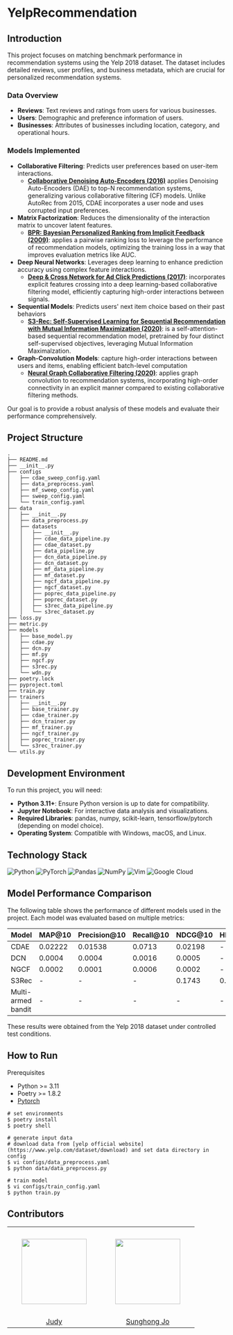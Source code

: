 # YelpRecommendation

## Introduction
This project focuses on matching benchmark performance in recommendation systems using the Yelp 2018 dataset. The dataset includes detailed reviews, user profiles, and business metadata, which are crucial for personalized recommendation systems. 

### Data Overview
- **Reviews**: Text reviews and ratings from users for various businesses.
- **Users**: Demographic and preference information of users.
- **Businesses**: Attributes of businesses including location, category, and operational hours.

### Models Implemented
- **Collaborative Filtering**: Predicts user preferences based on user-item interactions.
  - **[Collaborative Denoising Auto-Encoders (2016)](https://alicezheng.org/papers/wsdm16-cdae.pdf)** applies Denoising Auto-Encoders (DAE) to top-N recommendation systems, generalizing various collaborative filtering (CF) models. Unlike AutoRec from 2015, CDAE incorporates a user node and uses corrupted input preferences.
- **Matrix Factorization**: Reduces the dimensionality of the interaction matrix to uncover latent features.
  - **[BPR: Bayesian Personalized Ranking from Implicit Feedback (2009)](https://arxiv.org/pdf/1205.2618)**: applies a pairwise ranking loss to leverage the performance of recommendation models, optimizing the training loss in a way that improves evaluation metrics like AUC.
- **Deep Neural Networks**: Leverages deep learning to enhance prediction accuracy using complex feature interactions.
  - **[Deep & Cross Network for Ad Click Predictions (2017)](https://arxiv.org/pdf/1708.05123)**: incorporates explicit features crossing into a deep learning-based collaborative filtering model, efficiently capturing high-order interactions between signals.
- **Sequential Models**: Predicts users' next item choice based on their past behaviors
  - **[S3-Rec: Self-Supervised Learning for Sequential Recommendation with Mutual Information Maximization (2020)](https://arxiv.org/pdf/2008.07873)**: is a self-attention-based sequential recommendation model, pretrained by four distinct self-supervised objectives, leveraging Mutual Information Maximalzation.
- **Graph-Convolution Models**: capture high-order interactions between users and items, enabling efficient batch-level computation
  - **[Neural Graph Collaborative Filtering (2020)](https://arxiv.org/pdf/1905.08108)**: applies graph convolution to recommendation systems, incorporating high-order connectivity in an explicit manner compared to existing collaborative filtering methods.

Our goal is to provide a robust analysis of these models and evaluate their performance comprehensively.

## Project Structure
```
.
├── README.md
├── __init__.py
├── configs
│   ├── cdae_sweep_config.yaml
│   ├── data_preprocess.yaml
│   ├── mf_sweep_config.yaml
│   ├── sweep_config.yaml
│   └── train_config.yaml
├── data
│   ├── __init__.py
│   ├── data_preprocess.py
│   ├── datasets
│   │   ├── __init__.py
│   │   ├── cdae_data_pipeline.py
│   │   ├── cdae_dataset.py
│   │   ├── data_pipeline.py
│   │   ├── dcn_data_pipeline.py
│   │   ├── dcn_dataset.py
│   │   ├── mf_data_pipeline.py
│   │   ├── mf_dataset.py
│   │   ├── ngcf_data_pipeline.py
│   │   ├── ngcf_dataset.py
│   │   ├── poprec_data_pipeline.py
│   │   ├── poprec_dataset.py
│   │   ├── s3rec_data_pipeline.py
│   │   └── s3rec_dataset.py
├── loss.py
├── metric.py
├── models
│   ├── base_model.py
│   ├── cdae.py
│   ├── dcn.py
│   ├── mf.py
│   ├── ngcf.py
│   ├── s3rec.py
│   └── wdn.py
├── poetry.lock
├── pyproject.toml
├── train.py
├── trainers
│   ├── __init__.py
│   ├── base_trainer.py
│   ├── cdae_trainer.py
│   ├── dcn_trainer.py
│   ├── mf_trainer.py
│   ├── ngcf_trainer.py
│   ├── poprec_trainer.py
│   └── s3rec_trainer.py
└── utils.py
```

## Development Environment
To run this project, you will need:
- **Python 3.11+**: Ensure Python version is up to date for compatibility.
- **Jupyter Notebook**: For interactive data analysis and visualizations.
- **Required Libraries**: pandas, numpy, scikit-learn, tensorflow/pytorch (depending on model choice).
- **Operating System**: Compatible with Windows, macOS, and Linux.

## Technology Stack
![Python](https://img.shields.io/badge/python-3670A0?style=for-the-badge&logo=python&logoColor=ffdd54)
![PyTorch](https://img.shields.io/badge/PyTorch-%23EE4C2C.svg?style=for-the-badge&logo=PyTorch&logoColor=white)
![Pandas](https://img.shields.io/badge/pandas-%23150458.svg?style=for-the-badge&logo=pandas&logoColor=white)
![NumPy](https://img.shields.io/badge/numpy-%23013243.svg?style=for-the-badge&logo=numpy&logoColor=white)
![Vim](https://img.shields.io/badge/VIM-%2311AB00.svg?style=for-the-badge&logo=vim&logoColor=white)
![Google Cloud](https://img.shields.io/badge/GoogleCloud-%234285F4.svg?style=for-the-badge&logo=google-cloud&logoColor=white)

## Model Performance Comparison

The following table shows the performance of different models used in the project. Each model was evaluated based on multiple metrics:

| Model                   | MAP@10 | Precision@10 | Recall@10 | NDCG@10 | HIT@10 | MRR |
|-------------------------|----------|-----------|--------|----------|---------|-------|
| CDAE                    | 0.02222    | 0.01538     | 0.0713  | 0.02198    | - | - |
| DCN                     | 0.0004    | 0.0004     | 0.0016  | 0.0005    | - | - |
| NGCF                    | 0.0002    | 0.0001     | 0.0006  | 0.0002    | - | - |
| S3Rec                   | -    |   -   | -  | 0.1743  | 0.3134 | 0.1537 |
| Multi-armed bandit      | -    | -     | -  | -   | - | - |

These results were obtained from the Yelp 2018 dataset under controlled test conditions.

## How to Run

Prerequisites
- Python >= 3.11
- Poetry >= 1.8.2
- [Pytorch](https://pytorch.org/)

```
# set environments
$ poetry install
$ poetry shell

# generate input data
# download data from [yelp official website](https://www.yelp.com/dataset/download) and set data directory in config
$ vi configs/data_preprocess.yaml
$ python data/data_preprocess.py

# train model
$ vi configs/train_config.yaml
$ python train.py
```

## Contributors
<table align="center">
  <tr height="205px">
    <td align="center" width="200px">
      <a href="https://github.com/twndus"><img src="https://github.com/twndus.png" width="150px;" alt=""/></a>
    </td>
    <td align="center" width="200px">
      <a href="https://github.com/GangBean"><img src="https://github.com/GangBean.png" width="150px;" alt=""/></a>
    </td>
  </tr>
  <tr>
    <td align="center" width="200px">
      <a href="https://github.com/twndus">Judy</a>
    </td>
    <td align="center" width="200px">
      <a href="https://github.com/GangBean">Sunghong Jo</a>
    </td>
  </tr>
</table>
